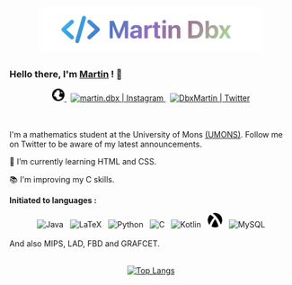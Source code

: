 <h1 align="center">
  <img alt="Martin Dbx" width="400px" src="resources/banner.png">
</h1>

### Hello there, I'm [Martin](https://github.com/MartinDbx) ! 👋

<div align="center">
  <a href="https://martin-dbx.webflow.io">
    <img alt="MARTIN DBX" width="22px" src="https://raw.githubusercontent.com/iconic/open-iconic/master/svg/globe.svg" />
  <a />
  &nbsp;
  <a href="https://open.spotify.com/user/215waouqadi3e4kvsmzxbjqba?si=g8U4rfsGRyiWR9yaEPBdrg">
    <img alt="martin.dbx | Instagram" width="22px" src="https://simpleicons.org/icons/spotify.svg" />
  <a />
  &nbsp;
  <a href="https://twitter.com/DbxMartin">
    <img alt="DbxMartin | Twitter" width="22px" src="https://simpleicons.org/icons/twitter.svg" />
  <a />
</div>
<br />
<br />


I'm a mathematics student at the University of Mons [(UMONS)](https://web.umons.ac.be/fr/). Follow me on Twitter to be aware of my latest announcements.

🌱 I’m currently learning HTML and CSS.

📚 I'm improving my C skills.
</br >

**Initiated to languages :**
<div align="center">
<img alt="Java" width="26px" src="https://simpleicons.org/icons/java.svg" />
&nbsp;
<img alt="LaTeX" width="26px" src="https://simpleicons.org/icons/latex.svg">
&nbsp;
<img alt="Python" width="26px" src="https://simpleicons.org/icons/python.svg" />
&nbsp;
<img alt="C" width="26px" src="https://simpleicons.org/icons/c.svg">
&nbsp;
<img alt="Kotlin" width="26px" src="https://simpleicons.org/icons/kotlin.svg">
&nbsp;
<img alt="Racket" width="26px" src="resources/racket.png" />
&nbsp;
<img alt="MySQL" width="26px" src="https://simpleicons.org/icons/mysql.svg" />
</div>
</br >
And also MIPS, LAD, FBD and GRAFCET.

<br />
<br />

<div align="center">

[![Top Langs](https://github-readme-stats.vercel.app/api/top-langs/?username=MartinDbx&layout=compact)](https://github.com/anuraghazra/github-readme-stats)
</div>
